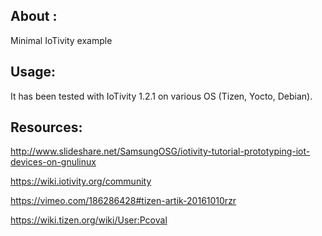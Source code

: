 ## About : ##

Minimal IoTivity example


## Usage: ##

It has been tested with IoTivity 1.2.1
on various OS (Tizen, Yocto, Debian).


## Resources: ##

http://www.slideshare.net/SamsungOSG/iotivity-tutorial-prototyping-iot-devices-on-gnulinux

https://wiki.iotivity.org/community

https://vimeo.com/186286428#tizen-artik-20161010rzr

https://wiki.tizen.org/wiki/User:Pcoval
